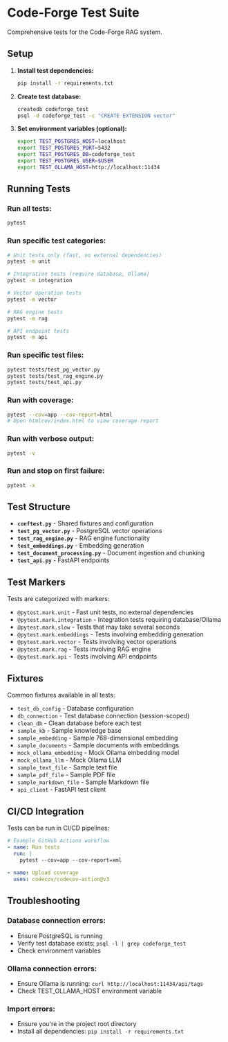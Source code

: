 # Code-Forge Test Suite

Comprehensive tests for the Code-Forge RAG system.

## Setup

1. **Install test dependencies:**
   ```bash
   pip install -r requirements.txt
   ```

2. **Create test database:**
   ```bash
   createdb codeforge_test
   psql -d codeforge_test -c "CREATE EXTENSION vector"
   ```

3. **Set environment variables (optional):**
   ```bash
   export TEST_POSTGRES_HOST=localhost
   export TEST_POSTGRES_PORT=5432
   export TEST_POSTGRES_DB=codeforge_test
   export TEST_POSTGRES_USER=$USER
   export TEST_OLLAMA_HOST=http://localhost:11434
   ```

## Running Tests

### Run all tests:
```bash
pytest
```

### Run specific test categories:
```bash
# Unit tests only (fast, no external dependencies)
pytest -m unit

# Integration tests (require database, Ollama)
pytest -m integration

# Vector operation tests
pytest -m vector

# RAG engine tests
pytest -m rag

# API endpoint tests
pytest -m api
```

### Run specific test files:
```bash
pytest tests/test_pg_vector.py
pytest tests/test_rag_engine.py
pytest tests/test_api.py
```

### Run with coverage:
```bash
pytest --cov=app --cov-report=html
# Open htmlcov/index.html to view coverage report
```

### Run with verbose output:
```bash
pytest -v
```

### Run and stop on first failure:
```bash
pytest -x
```

## Test Structure

- **`conftest.py`** - Shared fixtures and configuration
- **`test_pg_vector.py`** - PostgreSQL vector operations
- **`test_rag_engine.py`** - RAG engine functionality
- **`test_embeddings.py`** - Embedding generation
- **`test_document_processing.py`** - Document ingestion and chunking
- **`test_api.py`** - FastAPI endpoints

## Test Markers

Tests are categorized with markers:

- `@pytest.mark.unit` - Fast unit tests, no external dependencies
- `@pytest.mark.integration` - Integration tests requiring database/Ollama
- `@pytest.mark.slow` - Tests that may take several seconds
- `@pytest.mark.embeddings` - Tests involving embedding generation
- `@pytest.mark.vector` - Tests involving vector operations
- `@pytest.mark.rag` - Tests involving RAG engine
- `@pytest.mark.api` - Tests involving API endpoints

## Fixtures

Common fixtures available in all tests:

- `test_db_config` - Database configuration
- `db_connection` - Test database connection (session-scoped)
- `clean_db` - Clean database before each test
- `sample_kb` - Sample knowledge base
- `sample_embedding` - Sample 768-dimensional embedding
- `sample_documents` - Sample documents with embeddings
- `mock_ollama_embedding` - Mock Ollama embedding model
- `mock_ollama_llm` - Mock Ollama LLM
- `sample_text_file` - Sample text file
- `sample_pdf_file` - Sample PDF file
- `sample_markdown_file` - Sample Markdown file
- `api_client` - FastAPI test client

## CI/CD Integration

Tests can be run in CI/CD pipelines:

```yaml
# Example GitHub Actions workflow
- name: Run tests
  run: |
    pytest --cov=app --cov-report=xml
    
- name: Upload coverage
  uses: codecov/codecov-action@v3
```

## Troubleshooting

### Database connection errors:
- Ensure PostgreSQL is running
- Verify test database exists: `psql -l | grep codeforge_test`
- Check environment variables

### Ollama connection errors:
- Ensure Ollama is running: `curl http://localhost:11434/api/tags`
- Check TEST_OLLAMA_HOST environment variable

### Import errors:
- Ensure you're in the project root directory
- Install all dependencies: `pip install -r requirements.txt`

